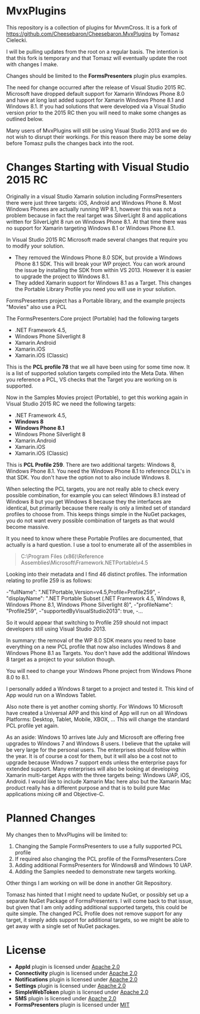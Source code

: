 MvxPlugins
==========

This repository is a collection of plugins for MvvmCross. It is a fork of https://github.com/Cheesebaron/Cheesebaron.MvxPlugins by Tomasz Cielecki.

I will be pulling updates from the root on a regular basis. The intention is that this fork is temporary and that Tomasz will eventually update the
root with changes I make.


Changes should be limited to the **FormsPresenters** plugin plus examples.

The need for change occurred after the release of Visual Studio 2015 RC. Microsoft have dropped default support for Xamarin Windows Phone 8.0 and
have at long last added support for Xamarin Windows Phone 8.1 and Windows 8.1. If you had solutions that were developed via a Visual Studio version
prior to the 2015 RC then you will need to make some changes as outlined below.

Many users of MvxPlugins will still be using Visual Studio 2013 and we do not wish to disrupt their workings. For this reason there may be some delay
before Tomasz pulls the changes back into the root.

Changes Starting with Visual Studio 2015 RC
===========================================

Originally in a visual Studio Xamarin solution including FormsPresenters there were just three targets: iOS, Android and Windows Phone 8. Most Windows
Phones are actually running WP 8.1, however this was not a problem because in fact the real target was SilverLight 8 and applications written for
SilverLight 8 run on Windows Phone 8.1. At that time there was no support for Xamarin targeting Windows 8.1 or Windows Phone 8.1.

In Visual Studio 2015 RC Microsoft made several changes that require you to modify your solution.
- They removed the Windows Phone 8.0 SDK, but provide a Windows Phone 8.1 SDK. This will break your WP project. You can work around the issue by
  installing the SDK from within VS 2013. However it is easier to upgrade the project to Windows 8.1.
- They added Xamarin support for Windows 8.1 as a Target. This changes the Portable Library Profile you need you will use in your solution.

FormsPresenters project has a Portable library, and the example projects "Movies" also use a PCL

The FormsPresenters.Core project (Portable) had the following targets
* .NET Framework 4.5,
* Windows Phone Silverlight 8
* Xamarin.Android
* Xamarin.iOS
* Xamarin.iOS (Classic)

This is the **PCL profile 78** that we all have been using for some time now. It is a list of supported solution targets compiled into the Meta Data.
When you reference a PCL, VS checks that the Target you are working on is supported.

Now in the Samples Movies project (Portable), to get this working again in Visual Studio 2015 RC we need the following targets:
* .NET Framework 4.5,
* **Windows 8**
* **Windows Phone 8.1**
* Windows Phone Silverlight 8
* Xamarin.Android
* Xamarin.iOS
* Xamarin.iOS (Classic)

This is **PCL Profile 259**.
There are two additional targets: Windows 8, Windows Phone 8.1. You need the Windows Phone 8.1 to reference DLL's in that SDK. You don't have the option
not to also include Windows 8.

When selecting the PCL targets, you are not really able to check every possible combination, for example you can select Windows 8.1 instead of Windows 8
but you get Windows 8 because they the interfaces are identical, but primarily because there really is only a limited set of standard profiles to choose
from. This keeps things simple in the NuGet packages, you do not want every possible combination of targets as that would become massive.

It you need to know where these Portable Profiles are documented, that actually is a hard question. I use a tool to enumerate all of the assemblies in

> C:\Program Files (x86)\Reference Assemblies\Microsoft\Framework\.NETPortable\v4.5

Looking into their metadata and I find 46 distinct profiles. The information relating to profile 259 is as follows:

-"fullName": ".NETPortable,Version=v4.5,Profile=Profile259",
-"displayName": ".NET Portable Subset (.NET Framework 4.5, Windows 8, Windows Phone 8.1, Windows Phone Silverlight 8)",
-"profileName": "Profile259",
-"supportedByVisualStudio2013": true,
-...

So it would appear that switching to Profile 259 should not impact developers still using Visual Studio 2013.


In summary: the removal of the WP 8.0 SDK means you need to base everything on a new PCL profile that now also includes Windows 8 and Windows Phone 8.1
as Targets. You don't have add the additional Windows 8 target as a project to your solution though.

You will need to change your Windows Phone project from Windows Phone 8.0 to 8.1.

I personally added a Windows 8 target to a project and tested it. This kind of App would run on a Windows Tablet.

Also note there is yet another coming shortly. For Windows 10 Microsoft have created a Universal APP and this kind of App will run on all Windows
Platforms: Desktop, Tablet, Mobile, XBOX, ... This will change the standard PCL profile yet again.

As an aside: Windows 10 arrives late July and Microsoft are offering free upgrades to Windows 7 and Windows 8 users. I believe that the uptake will be
very large for the personal users. The enterprises should follow within the year. It is of course a cost for them, but it will also be a cost not to
upgrade because Windows 7 support ends unless the enterprise pays for extended support. Many enterprises will also be looking at developing Xamarin
multi-target Apps with the three targets being: Windows UAP, iOS, Android. I would like to include Xamarin Mac here also but the Xamarin Mac product
really has a different purpose and that is to build pure Mac applications mixing c# and Objective-C.

Planned Changes
===============

My changes then to MvxPlugins will be limited to:

1. Changing the Sample FormsPresenters to use a fully supported PCL profile
2. If required also changing the PCL profile of the FormsPresenters.Core
3. Adding additional FormsPresenters for Windows8 and Windows 10 UAP.
4. Adding the Samples needed to demonstrate new targets working.

Other things I am working on will be done in another Git Repository.

Tomasz has hinted that I might need to update NuGet, or possibly set up a separate NuGet Package of FormsPresenters. I will come back to that issue,
but given that I am only adding additional supported targets, this could be quite simple. The changed PCL Profile does not remove support
for any target, it simply adds support for additional targets, so we might be able to get away with a single set of NuGet packages.


License
=======

- **AppId** plugin is licensed under [Apache 2.0][apache]
- **Connectivity** plugin is licensed under [Apache 2.0][apache]
- **Notifications** plugin is licensed under [Apache 2.0][apache]
- **Settings** plugin is licensed under [Apache 2.0][apache]
- **SimpleWebToken** plugin is licensed under [Apache 2.0][apache]
- **SMS** plugin is licensed under [Apache 2.0][apache]
- **FormsPresenters** plugin is licensed under [MIT][mit]

[apache]: https://www.apache.org/licenses/LICENSE-2.0.html
[mit]: http://opensource.org/licenses/mit-license
[kstreet]: https://github.com/kstreet
[streetmvx]: https://github.com/kstreet/Street.MvxPlugins
[james]: https://github.com/jamesmontemagno
[ceton]: https://github.com/ceton/Mvx.Plugins.Settings
[ghuntley]: https://github.com/ghuntley
[facetime]: https://github.com/ghuntley/Ghuntley.MvxPlugins.FaceTime
[wedkarz]: https://github.com/wedkarz
[keychain]: https://github.com/wedkarz/IHS.MvvmCross.Plugins.Keychain
[aritchie]: https://github.com/aritchie
[acrmvvmcross]: https://github.com/aritchie/acrmvvmcross
[slodge]: https://github.com/slodge
[mvx]: https://github.com/slodge/MvvmCross
[wat]: https://github.com/WindowsAzure-Toolkits
[xam]: http://xamarin.com
[modern]: https://github.com/paulcbetts/ModernHttpClient
[paulb]: https://github.com/paulcbetts
[reach]: https://github.com/xamarin/monotouch-samples/blob/master/ReachabilitySample/reachability.cs
[SeeD-Seifer]: https://github.com/SeeD-Seifer
[geocoder]: https://github.com/SeeD-Seifer/Mvx.Geocoder
[secure-storage]: https://github.com/ChristianRuiz/MvvmCross-SecureStorage
[controlsnav]: https://github.com/ChristianRuiz/MvvmCross-ControlsNavigation
[ChristianRuiz]: https://github.com/ChristianRuiz
[marcos]: https://github.com/MarcosCobena
[fp]: https://github.com/Cheesebaron/Cheesebaron.MvxPlugins/tree/master/FormsPresenters
[settings]: https://github.com/Cheesebaron/Cheesebaron.MvxPlugins/tree/master/Settings
[munkii]: https://github.com/munkii
